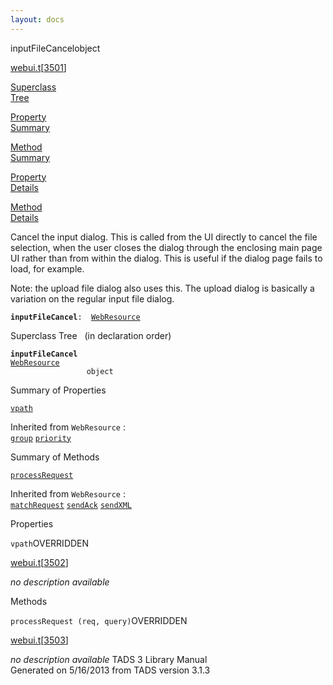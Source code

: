 ```yaml
---
layout: docs
---
```

<span class="title">inputFileCancel</span><span class="type">object</span>

[webui.t](../file/webui.t.html)\[[3501](../source/webui.t.html#3501)\]

[Superclass  
Tree](#_SuperClassTree_)

[Property  
Summary](#_PropSummary_)

[Method  
Summary](#_MethodSummary_)

[Property  
Details](#_Properties_)

[Method  
Details](#_Methods_)



Cancel the input dialog. This is called from the UI directly to cancel
the file selection, when the user closes the dialog through the
enclosing main page UI rather than from within the dialog. This is
useful if the dialog page fails to load, for example.

Note: the upload file dialog also uses this. The upload dialog is
basically a variation on the regular input file dialog.

**`inputFileCancel`**` :   `[`WebResource`](../object/WebResource.html)



<span id="_SuperClassTree_"></span>



<span class="hdln">Superclass Tree</span>   (in declaration order)



**`inputFileCancel`**  
[`WebResource`](../object/WebResource.html)  
`                 object`  
<span id="_PropSummary_"></span>



<span class="hdln">Summary of Properties</span>  



[`vpath`](#vpath)

Inherited from `WebResource` :  
[`group`](../object/WebResource.html#group) [`priority`](../object/WebResource.html#priority)

<span id="_MethodSummary_"></span>



<span class="hdln">Summary of Methods</span>  



[`processRequest`](#processRequest)

Inherited from `WebResource` :  
[`matchRequest`](../object/WebResource.html#matchRequest) [`sendAck`](../object/WebResource.html#sendAck) [`sendXML`](../object/WebResource.html#sendXML)

<span id="_Properties_"></span>



<span class="hdln">Properties</span>  



<span id="vpath"></span>

`vpath`<span class="rem">OVERRIDDEN</span>

[webui.t](../file/webui.t.html)\[[3502](../source/webui.t.html#3502)\]



*no description available*



<span id="_Methods_"></span>



<span class="hdln">Methods</span>  



<span id="processRequest"></span>

`processRequest (req, query)`<span class="rem">OVERRIDDEN</span>

[webui.t](../file/webui.t.html)\[[3503](../source/webui.t.html#3503)\]



*no description available*
TADS 3 Library Manual  
Generated on 5/16/2013 from TADS version 3.1.3


